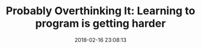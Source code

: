 ---
date: 2018-02-16 23:08:13
link:
  source: pocket
  source_url: https://getpocket.com
  text: 'Probably Overthinking It: Learning to program is getting harder'
  url: http://allendowney.blogspot.com/2018/02/learning-to-program-is-getting-harder.html
slug: probably-overthinking-it-learning-to-program-is-getting-harder
source: pocket
title: 'Probably Overthinking It: Learning to program is getting harder'
---